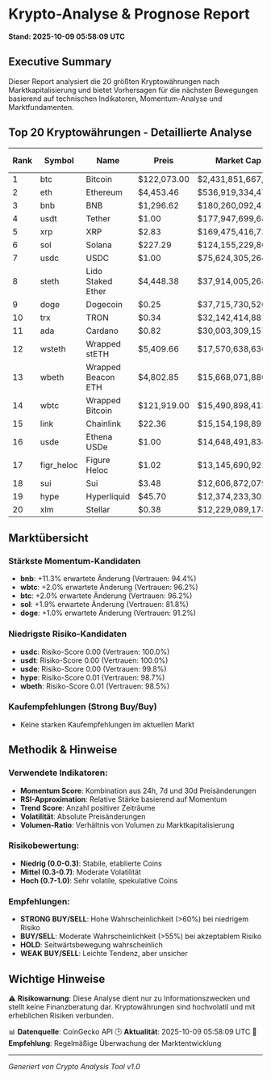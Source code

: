 # Krypto-Analyse & Prognose Report
**Stand: 2025-10-09 05:58:09 UTC**

## Executive Summary

Dieser Report analysiert die 20 größten Kryptowährungen nach Marktkapitalisierung und bietet Vorhersagen für die nächsten Bewegungen basierend auf technischen Indikatoren, Momentum-Analyse und Marktfundamenten.

## Top 20 Kryptowährungen - Detaillierte Analyse

|   Rank | Symbol     | Name               | Preis       | Market Cap         | Wahrscheinlichkeit ↑   | Wahrscheinlichkeit ↓   | Seitwärts   | Erwartete Änderung   | Empfehlung   | Vertrauen   |
|--------|------------|--------------------|-------------|--------------------|------------------------|------------------------|-------------|----------------------|--------------|-------------|
|      1 | btc        | Bitcoin            | $122,073.00 | $2,431,851,667,364 | 42.9%                  | 35.7%                  | 21.4%       | +2.0%                | WEAK BUY     | 96.2%       |
|      2 | eth        | Ethereum           | $4,453.46   | $536,919,334,479   | 42.9%                  | 35.7%                  | 21.4%       | +0.8%                | WEAK BUY     | 98.1%       |
|      3 | bnb        | BNB                | $1,296.62   | $180,260,092,416   | 53.3%                  | 26.7%                  | 20.0%       | +11.3%               | WEAK BUY     | 94.4%       |
|      4 | usdt       | Tether             | $1.00       | $177,947,699,689   | 36.7%                  | 43.3%                  | 20.0%       | -0.0%                | WEAK SELL    | 100.0%      |
|      5 | xrp        | XRP                | $2.83       | $169,475,416,731   | 35.7%                  | 42.9%                  | 21.4%       | -1.4%                | WEAK SELL    | 96.1%       |
|      6 | sol        | Solana             | $227.29     | $124,155,229,860   | 42.9%                  | 35.7%                  | 21.4%       | +1.9%                | WEAK BUY     | 81.8%       |
|      7 | usdc       | USDC               | $1.00       | $75,624,305,264    | 36.7%                  | 43.3%                  | 20.0%       | -0.0%                | WEAK SELL    | 100.0%      |
|      8 | steth      | Lido Staked Ether  | $4,448.38   | $37,914,005,268    | 42.9%                  | 35.7%                  | 21.4%       | +0.8%                | WEAK BUY     | 98.3%       |
|      9 | doge       | Dogecoin           | $0.25       | $37,715,730,526    | 42.9%                  | 35.7%                  | 21.4%       | +1.0%                | WEAK BUY     | 91.2%       |
|     10 | trx        | TRON               | $0.34       | $32,142,414,881    | 42.9%                  | 35.7%                  | 21.4%       | +0.5%                | WEAK BUY     | 95.8%       |
|     11 | ada        | Cardano            | $0.82       | $30,003,309,157    | 35.7%                  | 42.9%                  | 21.4%       | -1.2%                | WEAK SELL    | 95.5%       |
|     12 | wsteth     | Wrapped stETH      | $5,409.66   | $17,570,638,636    | 42.9%                  | 35.7%                  | 21.4%       | +0.9%                | WEAK BUY     | 97.9%       |
|     13 | wbeth      | Wrapped Beacon ETH | $4,802.85   | $15,668,071,880    | 42.9%                  | 35.7%                  | 21.4%       | +0.9%                | WEAK BUY     | 98.5%       |
|     14 | wbtc       | Wrapped Bitcoin    | $121,919.00 | $15,490,898,413    | 42.9%                  | 35.7%                  | 21.4%       | +2.0%                | WEAK BUY     | 96.2%       |
|     15 | link       | Chainlink          | $22.36      | $15,154,198,891    | 35.7%                  | 42.9%                  | 21.4%       | -0.3%                | WEAK SELL    | 87.5%       |
|     16 | usde       | Ethena USDe        | $1.00       | $14,648,491,834    | 35.7%                  | 42.9%                  | 21.4%       | -0.0%                | WEAK SELL    | 99.8%       |
|     17 | figr_heloc | Figure Heloc       | $1.02       | $13,145,690,921    | 42.9%                  | 35.7%                  | 21.4%       | +0.8%                | WEAK BUY     | 89.6%       |
|     18 | sui        | Sui                | $3.48       | $12,606,872,079    | 42.9%                  | 35.7%                  | 21.4%       | -0.1%                | WEAK BUY     | 96.6%       |
|     19 | hype       | Hyperliquid        | $45.70      | $12,374,233,302    | 26.7%                  | 53.3%                  | 20.0%       | -2.7%                | WEAK SELL    | 98.7%       |
|     20 | xlm        | Stellar            | $0.38       | $12,229,089,178    | 42.9%                  | 35.7%                  | 21.4%       | -0.4%                | WEAK BUY     | 97.3%       |

## Marktübersicht

### Stärkste Momentum-Kandidaten
- **bnb**: +11.3% erwartete Änderung (Vertrauen: 94.4%)
- **wbtc**: +2.0% erwartete Änderung (Vertrauen: 96.2%)
- **btc**: +2.0% erwartete Änderung (Vertrauen: 96.2%)
- **sol**: +1.9% erwartete Änderung (Vertrauen: 81.8%)
- **doge**: +1.0% erwartete Änderung (Vertrauen: 91.2%)


### Niedrigste Risiko-Kandidaten
- **usdc**: Risiko-Score 0.00 (Vertrauen: 100.0%)
- **usdt**: Risiko-Score 0.00 (Vertrauen: 100.0%)
- **usde**: Risiko-Score 0.00 (Vertrauen: 99.8%)
- **hype**: Risiko-Score 0.01 (Vertrauen: 98.7%)
- **wbeth**: Risiko-Score 0.01 (Vertrauen: 98.5%)


### Kaufempfehlungen (Strong Buy/Buy)
- Keine starken Kaufempfehlungen im aktuellen Markt


## Methodik & Hinweise

### Verwendete Indikatoren:
- **Momentum Score**: Kombination aus 24h, 7d und 30d Preisänderungen
- **RSI-Approximation**: Relative Stärke basierend auf Momentum
- **Trend Score**: Anzahl positiver Zeiträume
- **Volatilität**: Absolute Preisänderungen
- **Volumen-Ratio**: Verhältnis von Volumen zu Marktkapitalisierung

### Risikobewertung:
- **Niedrig (0.0-0.3)**: Stabile, etablierte Coins
- **Mittel (0.3-0.7)**: Moderate Volatilität
- **Hoch (0.7-1.0)**: Sehr volatile, spekulative Coins

### Empfehlungen:
- **STRONG BUY/SELL**: Hohe Wahrscheinlichkeit (>60%) bei niedrigem Risiko
- **BUY/SELL**: Moderate Wahrscheinlichkeit (>55%) bei akzeptablem Risiko
- **HOLD**: Seitwärtsbewegung wahrscheinlich
- **WEAK BUY/SELL**: Leichte Tendenz, aber unsicher

## Wichtige Hinweise

⚠️ **Risikowarnung**: Diese Analyse dient nur zu Informationszwecken und stellt keine Finanzberatung dar. Kryptowährungen sind hochvolatil und mit erheblichen Risiken verbunden.

📊 **Datenquelle**: CoinGecko API
🕒 **Aktualität**: 2025-10-09 05:58:09 UTC
🔄 **Empfehlung**: Regelmäßige Überwachung der Marktentwicklung

---
*Generiert von Crypto Analysis Tool v1.0*
